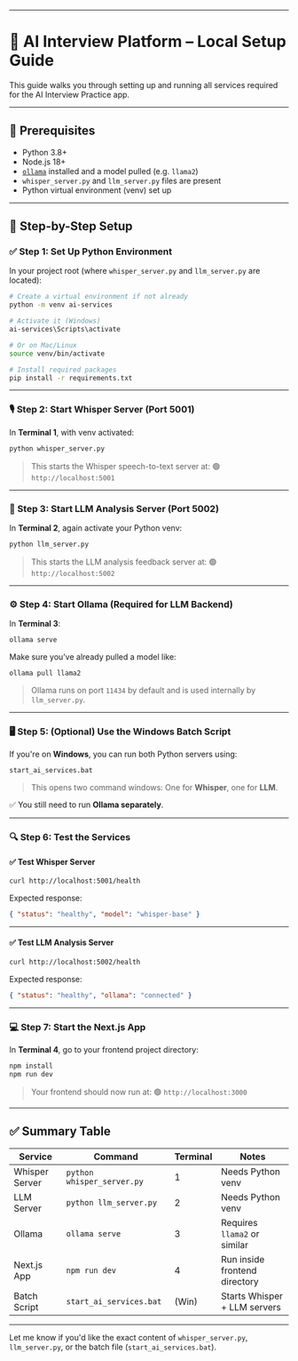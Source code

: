 
---

# 🧠 AI Interview Platform – Local Setup Guide

This guide walks you through setting up and running all services required for the AI Interview Practice app.

---

## 📁 Prerequisites

* Python 3.8+
* Node.js 18+
* [`ollama`](https://ollama.com) installed and a model pulled (e.g. `llama2`)
* `whisper_server.py` and `llm_server.py` files are present
* Python virtual environment (venv) set up

---

## 🧪 Step-by-Step Setup

### ✅ Step 1: Set Up Python Environment

In your project root (where `whisper_server.py` and `llm_server.py` are located):

```bash
# Create a virtual environment if not already
python -m venv ai-services

# Activate it (Windows)
ai-services\Scripts\activate

# Or on Mac/Linux
source venv/bin/activate

# Install required packages
pip install -r requirements.txt
```

---

### 🎙️ Step 2: Start Whisper Server (Port 5001)

In **Terminal 1**, with venv activated:

```bash
python whisper_server.py
```

> This starts the Whisper speech-to-text server at:
> 🟢 `http://localhost:5001`

---

### 🧠 Step 3: Start LLM Analysis Server (Port 5002)

In **Terminal 2**, again activate your Python venv:

```bash
python llm_server.py
```

> This starts the LLM analysis feedback server at:
> 🟢 `http://localhost:5002`

---

### ⚙️ Step 4: Start Ollama (Required for LLM Backend)

In **Terminal 3**:

```bash
ollama serve
```

Make sure you’ve already pulled a model like:

```bash
ollama pull llama2
```

> Ollama runs on port `11434` by default and is used internally by `llm_server.py`.

---

### 🖥️ Step 5: (Optional) Use the Windows Batch Script

If you're on **Windows**, you can run both Python servers using:

```bash
start_ai_services.bat
```

> This opens two command windows:
> One for **Whisper**, one for **LLM**.

✅ You still need to run **Ollama separately**.

---

### 🔍 Step 6: Test the Services

#### ✅ Test Whisper Server

```bash
curl http://localhost:5001/health
```

Expected response:

```json
{ "status": "healthy", "model": "whisper-base" }
```

---

#### ✅ Test LLM Analysis Server

```bash
curl http://localhost:5002/health
```

Expected response:

```json
{ "status": "healthy", "ollama": "connected" }
```

---

### 💻 Step 7: Start the Next.js App

In **Terminal 4**, go to your frontend project directory:

```bash
npm install
npm run dev
```

> Your frontend should now run at:
> 🟢 `http://localhost:3000`

---

## ✅ Summary Table

| Service        | Command                    | Terminal | Notes                         |
| -------------- | -------------------------- | -------- | ----------------------------- |
| Whisper Server | `python whisper_server.py` | 1        | Needs Python venv             |
| LLM Server     | `python llm_server.py`     | 2        | Needs Python venv             |
| Ollama         | `ollama serve`             | 3        | Requires `llama2` or similar  |
| Next.js App    | `npm run dev`              | 4        | Run inside frontend directory |
| Batch Script   | `start_ai_services.bat`    | (Win)    | Starts Whisper + LLM servers  |

---

Let me know if you'd like the exact content of `whisper_server.py`, `llm_server.py`, or the batch file (`start_ai_services.bat`).
